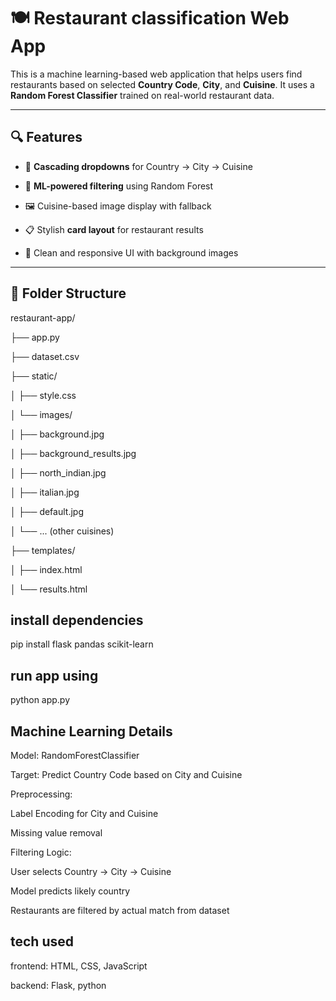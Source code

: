 # 🍽️ Restaurant classification Web App

This is a machine learning-based web application that helps users find restaurants based on selected **Country Code**, **City**, and **Cuisine**. It uses a **Random Forest Classifier** trained on real-world restaurant data.

---

## 🔍 Features

- 🔄 **Cascading dropdowns** for Country → City → Cuisine
  
- 🎯 **ML-powered filtering** using Random Forest
  
- 🖼️ Cuisine-based image display with fallback
  
- 📋 Stylish **card layout** for restaurant results

- 🎨 Clean and responsive UI with background images

---

## 📁 Folder Structure

restaurant-app/

├── app.py

├── dataset.csv

├── static/

│ ├── style.css

│ └── images/

│ ├── background.jpg

│ ├── background_results.jpg

│ ├── north_indian.jpg

│ ├── italian.jpg

│ ├── default.jpg

│ └── ... (other cuisines)

├── templates/

│ ├── index.html

│ └── results.html


## install dependencies

pip install flask pandas scikit-learn


## run app using

python app.py


##  Machine Learning Details

Model: RandomForestClassifier

Target: Predict Country Code based on City and Cuisine

Preprocessing:

Label Encoding for City and Cuisine

Missing value removal

Filtering Logic:

User selects Country → City → Cuisine

Model predicts likely country

Restaurants are filtered by actual match from dataset

## tech used

frontend: HTML, CSS, JavaScript

backend: Flask, python

